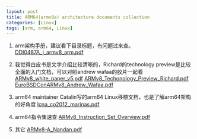```yaml
---
layout: post
title: ARM64(armv8a) architecture documents collection
categories: [Linux]
tags: [arm, arm64, Linux]
---
```


1.  arm架构手册，建议看下目录标题，有问题过来查。
    [DDI0487A_j_armv8_arm.pdf]({{site.url}}/public/documents/cpu/arm/DDI0487A_j_armv8_arm.pdf)

2.  我觉得白皮书是文字介绍比较清晰的，Richard的technology preview是比较全面的入门文档，可以对照andrew wafaa的胶片一起看
    [ARMv8_white_paper_v5.pdf]({{site.url}}/public/documents/cpu/arm/ARMv8_white_paper_v5.pdf)
    [ARMv8_Techonology_Preview_Richard.pdf]({{site.url}}/public/documents/cpu/arm/ARMv8_Techonology_Preview_Richard.pdf)
    [EuroBSDConARMv8_Andrew_Wafaa.pdf]({{site.url}}/public/documents/cpu/arm/EuroBSDConARMv8_Andrew_Wafaa.pdf)

3.  arm64 maintainer Catalin写的arm64 Linux移植文档，也是了解arm64架构的好角度
    [lcna_co2012_marinas.pdf]({{site.url}}/public/documents/cpu/arm/lcna_co2012_marinas.pdf)

4.  arm64指令集速查
    [ARMv8_Instruction_Set_Overview.pdf]({{site.url}}/public/documents/cpu/arm/ARMv8_Instruction_Set_Overview.pdf)

5.  其它
    [ARMv8-A_Nandan.pdf]({{site.url}}/public/documents/cpu/arm/ARMv8-A_Nandan.pdf)

